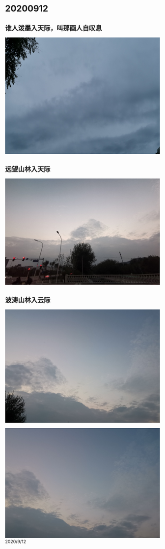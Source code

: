 # 20200912

## 谁人泼墨入天际，叫那画人自叹息

![](../../assets/001/IMG_20200912_055647.jpg)

## 远望山林入天际
![](../../assets/001/2020091201.jpg)

## 波涛山林入云际
![](../../assets/001/2020091202.jpg)

![](../../assets/001/2020091203.jpg)
2020/9/12